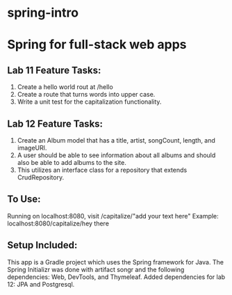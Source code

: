 # spring-intro

# Spring for full-stack web apps

## Lab 11 Feature Tasks:
  
  1. Create a hello world rout at /hello
  2. Create a route that turns words into upper case.
  3. Write a unit test for the capitalization functionality.
  
## Lab 12 Feature Tasks:

  1. Create an Album model that has a title, artist, songCount, length, and imageURl. 
  2. A user should be able to see information about all albums and should also be able to add     albums to the site. 
  3. This utilizes an interface class for a repository that extends CrudRepository.
  
## To Use:

Running on localhost:8080, visit /capitalize/"add your text here" 
Example: localhost:8080/capitalize/hey there

## Setup Included:

This app is a Gradle project which uses the Spring framework for Java.
The Spring Initializr was done with artifact songr and the following dependencies: Web, DevTools, and Thymeleaf.
Added dependencies for lab 12: JPA and Postgresql.


  
